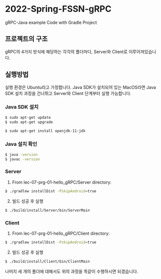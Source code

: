 # 2022-Spring-FSSN-gRPC
gRPC-Java example Code with Gradle Project

## 프로젝트의 구조 

gRPC의 4가지 방식에 해당하는 각각의 폴더마다, Server와 Client로 이루어져있습니다.

## 실행방법

실행 환경은 Ubuntu라고 가정합니다. Java SDK가 설치되어 있는 MacOS라면 Java SDK 설치 과정을 건너뛰고 Server와 Client 단계부터 실행 가능합니다.

### Java SDK 설치

```bash
$ sudo apt-get update
$ sudo apt-get upgrade

$ sudo apt-get install openjdk-11-jdk
```

### Java 설치 확인

```bash
$ java -version
$ javac -version
```

### Server

1. From lec-07-prg-01-hello_gRPC/Server directory:
   
```bash
$ ./gradlew installDist -PskipAndroid=true
```

2. 빌드 성공 후 실행
   
```bash
$ ./build/install/Server/bin/ServerMain
```

### Client

1. From lec-07-prg-01-hello_gRPC/Client directory:
   
```bash
$ ./gradlew installDist -PskipAndroid=true
```

2. 빌드 성공 후 실행
   
```bash
$ ./build/install/Client/bin/ClientMain
```

나머지 세 개의 폴더에 대해서도 위의 과정을 똑같이 수행하시면 되겠습니다.
